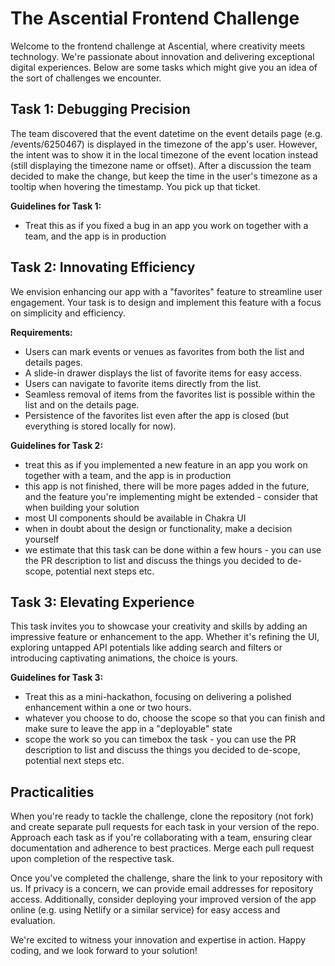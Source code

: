 # The Ascential Frontend Challenge

Welcome to the frontend challenge at Ascential, where creativity meets technology. We're passionate about innovation and delivering exceptional digital experiences. Below are some tasks which might give you an idea of the sort of challenges we encounter. 

## Task 1: Debugging Precision

The team discovered that the event datetime on the event details page (e.g. /events/6250467) is displayed in the timezone of the app's user. However, the intent was to show it in the local timezone of the event location instead (still displaying the timezone name or offset). After a discussion the team decided to make the change, but keep the time in the user's timezone as a tooltip when hovering the timestamp. You pick up that ticket.

**Guidelines for Task 1:**
- Treat this as if you fixed a bug in an app you work on together with a team, and the app is in production

## Task 2: Innovating Efficiency
We envision enhancing our app with a "favorites" feature to streamline user engagement. Your task is to design and implement this feature with a focus on simplicity and efficiency.

**Requirements:**
- Users can mark events or venues as favorites from both the list and details pages.
- A slide-in drawer displays the list of favorite items for easy access.
- Users can navigate to favorite items directly from the list.
- Seamless removal of items from the favorites list is possible within the list and on the details page.
- Persistence of the favorites list even after the app is closed (but everything is stored locally for now).

**Guidelines for Task 2:**
- treat this as if you implemented a new feature in an app you work on together with a team, and the app is in production
- this app is not finished, there will be more pages added in the future, and the feature you're implementing might be extended - consider that when building your solution
- most UI components should be available in Chakra UI
- when in doubt about the design or functionality, make a decision yourself
- we estimate that this task can be done within a few hours - you can use the PR description to list and discuss the things you decided to de-scope, potential next steps etc.

## Task 3: Elevating Experience
This task invites you to showcase your creativity and skills by adding an impressive feature or enhancement to the app. Whether it's refining the UI, exploring untapped API potentials like adding search and filters or introducing captivating animations, the choice is yours.

**Guidelines for Task 3:**
- Treat this as a mini-hackathon, focusing on delivering a polished enhancement within a one or two hours.
- whatever you choose to do, choose the scope so that you can finish and make sure to leave the app in a "deployable" state
- scope the work so you can timebox the task - you can use the PR description to list and discuss the things you decided to de-scope, potential next steps etc.

## Practicalities
When you're ready to tackle the challenge, clone the repository (not fork) and create separate pull requests for each task in your version of the repo. Approach each task as if you're collaborating with a team, ensuring clear documentation and adherence to best practices. Merge each pull request upon completion of the respective task.

Once you've completed the challenge, share the link to your repository with us. If privacy is a concern, we can provide email addresses for repository access. Additionally, consider deploying your improved version of the app online (e.g. using Netlify or a similar service) for easy access and evaluation.

We're excited to witness your innovation and expertise in action. Happy coding, and we look forward to your solution!



